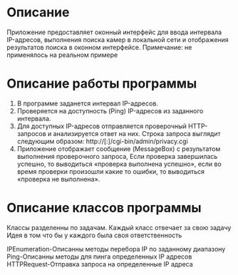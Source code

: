 ﻿# Описание
Приложение предоставляет оконный интерфейс для ввода интервала IP-адресов, 
выполнения поиска камер в локальной сети и отображения результатов поиска в оконном интерфейсе.
Примечание: не применялось на реальном примере

# Описание работы программы
1.	В программе заданется интервал IP-адресов.
2.	Проверяется на доступность (Ping) IP-адресов  из заданного интервала.
4.	Для доступных IP-адресов отправляется проверочный HTTP-запросов и анализируется ответ на них. 
Строка запроса выглядит следующим образом: 
http://<ip>[:<port>]/cgi-bin/admin/privacy.cgi
5.	Приложение отображает сообщение (MessageBox) с результатом выполнения проверочного запроса, 
Если проверка завершилась успешно, то выводиться «проверка выполнена успешно»,
если во время проверки произошли какие то ошибки, то выводиться «проверка не выполнена».


# Описание классов программы
Классы разделенны по задачам. Каждый класс отвечает за свою задачу
Идея в том что бы у каждого была своя ответственность

IPEnumeration-Описанны методы перебора IP по заданному диапазону
Ping-Описанны методы для пинга определенных IP адресов
HTTPRequest-Отправка запроса на определенные IP адреса

